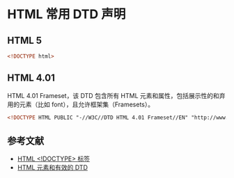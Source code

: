 # HTML 常用 DTD 声明

## HTML 5

```html
<!DOCTYPE html>
```

## HTML 4.01

HTML 4.01 Frameset，该 DTD 包含所有 HTML 元素和属性，包括展示性的和弃用的元素（比如 font），且允许框架集（Framesets）。

```html
<!DOCTYPE HTML PUBLIC "-//W3C//DTD HTML 4.01 Frameset//EN" "http://www.w3.org/TR/html4/frameset.dtd">
```

## 参考文献

* [HTML <!DOCTYPE> 标签](https://www.w3school.com.cn/tags/tag_doctype.asp)
* [HTML 元素和有效的 DTD](https://www.w3school.com.cn/tags/html_ref_dtd.asp)


